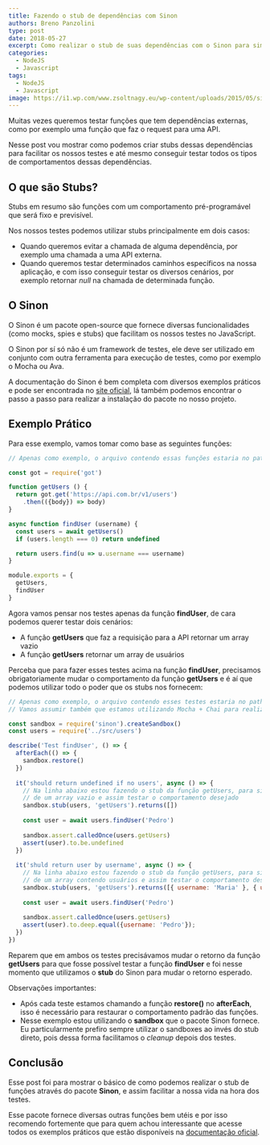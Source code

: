 ```yaml
---
title: Fazendo o stub de dependências com Sinon
authors: Breno Panzolini
type: post
date: 2018-05-27
excerpt: Como realizar o stub de suas dependências com o Sinon para simplificar seus testes.
categories:
  - NodeJS
  - Javascript
tags:
  - NodeJS
  - Javascript
image: https://i1.wp.com/www.zsoltnagy.eu/wp-content/uploads/2015/05/sinon1.png
---
```


Muitas vezes queremos testar funções que tem dependências externas, como por exemplo uma função que faz o request para uma API.

Nesse post vou mostrar como podemos criar stubs dessas dependências para facilitar os nossos testes e até mesmo conseguir testar todos os tipos de comportamentos dessas dependências.

## O que são Stubs?

Stubs em resumo são funções com um comportamento pré-programável que será fixo e previsível.

Nos nossos testes podemos utilizar stubs principalmente em dois casos:
* Quando queremos evitar a chamada de alguma dependência, por exemplo uma chamada a uma API externa.
* Quando queremos testar determinados caminhos específicos na nossa aplicação, e com isso conseguir testar os diversos cenários, por exemplo retornar *null* na chamada de determinada função.

## O Sinon

O Sinon é um pacote open-source que fornece diversas funcionalidades (como mocks, spies e stubs) que facilitam os nossos testes no JavaScript.

O Sinon por sí só não é um framework de testes, ele deve ser utilizado em conjunto com outra ferramenta para execução de testes, como por exemplo o Mocha ou Ava.

A documentação do Sinon é bem completa com diversos exemplos práticos e pode ser encontrada no [site oficial](https://sinonjs.org/), lá também podemos encontrar o passo a passo para realizar a instalação do pacote no nosso projeto.

## Exemplo Prático

Para esse exemplo, vamos tomar como base as seguintes funções:

```js
// Apenas como exemplo, o arquivo contendo essas funções estaria no path: ./src/users.js

const got = require('got')

function getUsers () {
  return got.get('https://api.com.br/v1/users')
    .then(({body}) => body)
}

async function findUser (username) {
  const users = await getUsers()
  if (users.length === 0) return undefined

  return users.find(u => u.username === username)
}

module.exports = {
  getUsers,
  findUser
}
```

Agora vamos pensar nos testes apenas da função **findUser**, de cara podemos querer testar dois cenários:

* A função **getUsers** que faz a requisição para a API retornar um array vazio
* A função **getUsers** retornar um array de usuários

Perceba que para fazer esses testes acima na função **findUser**, precisamos obrigatoriamente mudar o comportamento da função **getUsers** e é aí que podemos utilizar todo o poder que os stubs nos fornecem:

```js
// Apenas como exemplo, o arquivo contendo esses testes estaria no path: ./test/users.test.js
// Vamos assumir também que estamos utilizando Mocha + Chai para realizar os testes

const sandbox = require('sinon').createSandbox()
const users = require('../src/users')

describe('Test findUser', () => {
  afterEach(() => {
    sandbox.restore()
  })
  
  it('should return undefined if no users', async () => {
    // Na linha abaixo estou fazendo o stub da função getUsers, para simular o retorno 
    // de um array vazio e assim testar o comportamento desejado
    sandbox.stub(users, 'getUsers').returns([])
    
    const user = await users.findUser('Pedro')
 
    sandbox.assert.calledOnce(users.getUsers)
    assert(user).to.be.undefined
  })
  
  it('shuld return user by username', async () => {
    // Na linha abaixo estou fazendo o stub da função getUsers, para simular o retorno 
    // de um array contendo usuários e assim testar o comportamento desejado
    sandbox.stub(users, 'getUsers').returns([{ username: 'Maria' }, { username: 'Pedro' }])
    
    const user = await users.findUser('Pedro')
    
    sandbox.assert.calledOnce(users.getUsers)
    assert(user).to.deep.equal({username: 'Pedro'});
  })
})
```

Reparem que em ambos os testes precisávamos mudar o retorno da função **getUsers** para que fosse possível testar a função **findUser** e foi nesse momento que utilizamos o **stub** do Sinon para mudar o retorno esperado.

Observações importantes:
* Após cada teste estamos chamando a função **restore()** no **afterEach**, isso é necessário para restaurar o comportamento padrão das funções.
* Nesse exemplo estou utilizando o **sandbox** que o pacote Sinon fornece. Eu particularmente prefiro sempre utilizar o sandboxes ao invés do stub direto, pois dessa forma facilitamos o *cleanup* depois dos testes.

## Conclusão

Esse post foi para mostrar o básico de como podemos realizar o stub de funções através do pacote **Sinon**, e assim facilitar a nossa vida na hora dos testes.

Esse pacote fornece diversas outras funções bem utéis e por isso recomendo fortemente que para quem achou interessante que acesse todos os exemplos práticos que estão disponíveis na [documentação oficial](https://sinonjs.org/releases/v5.0.7/).
